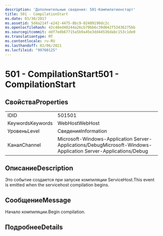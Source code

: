 ```yaml
---
description: 'Дополнительные сведения: 501-Компилатионстарт'
title: 501 - CompilationStart
ms.date: 03/30/2017
ms.assetid: 5d4a214f-e242-4475-8bc9-02409190dc2c
ms.openlocfilehash: 42c48ed40244a26cb79bb6c39d042f53436275bb
ms.sourcegitcommit: ddf7edb67715a5b9a45e3dd44536dabc153c1de0
ms.translationtype: MT
ms.contentlocale: ru-RU
ms.lasthandoff: 02/06/2021
ms.locfileid: "99760125"
---
```

# <a name="501---compilationstart"></a><span data-ttu-id="ee6bc-103">501 - CompilationStart</span><span class="sxs-lookup"><span data-stu-id="ee6bc-103">501 - CompilationStart</span></span>

## <a name="properties"></a><span data-ttu-id="ee6bc-104">Свойства</span><span class="sxs-lookup"><span data-stu-id="ee6bc-104">Properties</span></span>  
  
|||  
|-|-|  
|<span data-ttu-id="ee6bc-105">ID</span><span class="sxs-lookup"><span data-stu-id="ee6bc-105">ID</span></span>|<span data-ttu-id="ee6bc-106">501</span><span class="sxs-lookup"><span data-stu-id="ee6bc-106">501</span></span>|  
|<span data-ttu-id="ee6bc-107">Keywords</span><span class="sxs-lookup"><span data-stu-id="ee6bc-107">Keywords</span></span>|<span data-ttu-id="ee6bc-108">WebHost</span><span class="sxs-lookup"><span data-stu-id="ee6bc-108">WebHost</span></span>|  
|<span data-ttu-id="ee6bc-109">Уровень</span><span class="sxs-lookup"><span data-stu-id="ee6bc-109">Level</span></span>|<span data-ttu-id="ee6bc-110">Сведения</span><span class="sxs-lookup"><span data-stu-id="ee6bc-110">Information</span></span>|  
|<span data-ttu-id="ee6bc-111">Канал</span><span class="sxs-lookup"><span data-stu-id="ee6bc-111">Channel</span></span>|<span data-ttu-id="ee6bc-112">Microsoft-Windows-Application Server-Applications/Debug</span><span class="sxs-lookup"><span data-stu-id="ee6bc-112">Microsoft-Windows-Application Server-Applications/Debug</span></span>|  
  
## <a name="description"></a><span data-ttu-id="ee6bc-113">Описание</span><span class="sxs-lookup"><span data-stu-id="ee6bc-113">Description</span></span>  

 <span data-ttu-id="ee6bc-114">Это событие создается при запуске компиляции ServiceHost.</span><span class="sxs-lookup"><span data-stu-id="ee6bc-114">This event is emitted when the servicehost compilation begins.</span></span>  
  
## <a name="message"></a><span data-ttu-id="ee6bc-115">Сообщение</span><span class="sxs-lookup"><span data-stu-id="ee6bc-115">Message</span></span>  

 <span data-ttu-id="ee6bc-116">Начало компиляции.</span><span class="sxs-lookup"><span data-stu-id="ee6bc-116">Begin compilation.</span></span>  
  
## <a name="details"></a><span data-ttu-id="ee6bc-117">Подробнее</span><span class="sxs-lookup"><span data-stu-id="ee6bc-117">Details</span></span>

